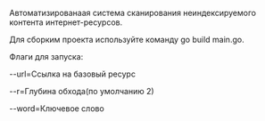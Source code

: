 Автоматизированаая система сканирования неиндексируемого контента интернет-ресурсов.

Для сборким проекта используйте команду go build main.go.

Флаги для запуска:

  --url=Ссылка на базовый ресурс
  
  --r=Глубина обхода(по умолчанию 2)
  
  --word=Ключевое слово
